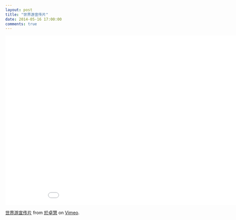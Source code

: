 ```yaml
---
layout: post
title: "世界游宣传片"
date: 2014-05-16 17:00:00
comments: true
---
```

<iframe src="//player.vimeo.com/video/95488997" width="960" height="540" frameborder="0" webkitallowfullscreen mozallowfullscreen allowfullscreen></iframe> <p><a href="http://vimeo.com/95488997">世界游宣传片</a> from <a href="http://vimeo.com/user28137306">於卓慧</a> on <a href="https://vimeo.com">Vimeo</a>.</p>